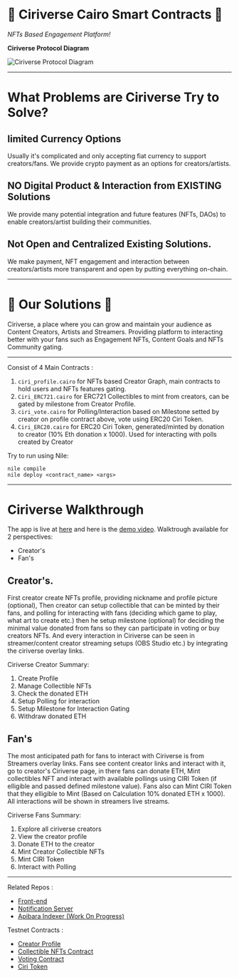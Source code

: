 # 🌌 Ciriverse Cairo Smart Contracts 🌌   

_NFTs Based Engagement Platform!_

**Ciriverse Protocol Diagram**

![ Ciriverse Protocol Diagram](https://i.ibb.co/TWycQZz/ciri-diagram-protocol.png)

- - -
# What Problems are Ciriverse Try to Solve?
## limited Currency Options
Usually it's complicated and only accepting fiat currency to support creators/fans. We provide crypto payment as an options for creators/artists.

## NO Digital Product & Interaction from EXISTING Solutions
We provide many potential integration and future features (NFTs, DAOs) to enable creators/artist building their communities.

## Not Open and Centralized Existing Solutions.
We make payment, NFT engagement and interaction between creators/artists more transparent and open by putting everything on-chain.
- - -
# 🌠 Our Solutions 🌠
Ciriverse, a place where you can grow and maintain your audience as Content Creators, Artists and Streamers. Providing platform to interacting better with your fans such as Engagement NFTs, Content Goals and NFTs Community gating.
- - -
Consist of 4 Main Contracts :

1. `ciri_profile.cairo` for NFTs based Creator Graph, main contracts to hold users and NFTs features gating.
2. `Ciri_ERC721.cairo` for ERC721 Collectibles to mint from creators, can be gated by milestone from Creator Profile.
3. `ciri_vote.cairo` for Polling/Interaction based on Milestone setted by creator on profile contract above, vote using ERC20 Ciri Token.
4. `Ciri_ERC20.cairo` for ERC20 Ciri Token, generated/minted by donation to creator (10% Eth donation x 1000). Used for interacting with polls created by Creator

Try to run using Nile:

```shell
nile compile
nile deploy <contract_name> <args>
```

- - -
# Ciriverse Walkthrough
The app is live at [here](https://www.ciriverse.xyz) and here is the [demo video](https://www.youtube.com/watch?v=5MtAVihVe3k). Walktrough available for 2 perspectives:
- Creator's
- Fan's

## Creator's.
First creator create NFTs profile, providing nickname and profile picture (optional), Then creator can setup collectible that can be minted by their fans, and polling for interacting with fans (deciding which game to play, what art to create etc.) then he setup milestone (optional) for deciding the minimal value donated from fans so they can participate in voting or buy creators NFTs. And every interaction in Ciriverse can be seen in streamer/content creator streaming setups (OBS Studio etc.) by integrating the ciriverse overlay links.

Ciriverse Creator Summary:
1. Create Profile
2. Manage Collectible NFTs
3. Check the donated ETH
4. Setup Polling for interaction
5. Setup Milestone for Interaction Gating
6. Withdraw donated ETH

## Fan's 
The most anticipated path for fans to interact with Ciriverse is from Streamers overlay links. Fans see content creator links and interact with it, go to creator's Ciriverse page, in there fans can donate ETH, Mint collectibles NFT and interact with available pollings using CIRI Token (if elligible and passed defined milestone value). Fans also can Mint CIRI Token that they elligible to Mint (Based on Calculation 10% donated ETH x 1000).  All interactions will be shown in streamers live streams.

Ciriverse Fans Summary:
1. Explore all ciriverse creators
2. View the creator profile
3. Donate ETH to the creator
4. Mint Creator Collectible NFTs
5. Mint CIRI Token
6. Interact with Polling

- - -

Related Repos :
- [Front-end](https://github.com/said017/cairo-fe-ciri)
- [Notification Server](https://github.com/said017/ciriverse-stark-notification)
- [Apibara Indexer (Work On Progress)](https://github.com/said017/ciri-event-indexer)

Testnet Contracts :

- [Creator Profile](https://testnet.starkscan.co/contract/0x03ea63dc43f089f652bec64f2a13427bf95b84fd214b85c2e2cda1ff91259117)
- [Collectible NFTs Contract](https://testnet.starkscan.co/contract/0x05b3ec22c6dcdb0fefad69df026939d26ae86ac9a710c9070cbc2593bece6465)
- [Voting Contract](https://testnet.starkscan.co/contract/0x0502842cf2409544b50fc254e4aec2fe13cb530eb2dc97710e4974964d0f5246)
- [Ciri Token](https://testnet.starkscan.co/contract/0x02a79baff372303349d5d998f3b1d406c94d2f630b416c5a801720f958b6aa42)

